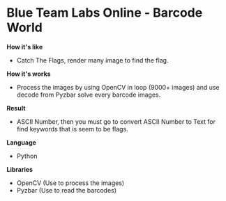 # Blue Team Labs Online - Barcode World
**How it's like**
- Catch The Flags, render many image to find the flag.

**How it's works**
- Process the images by using OpenCV in loop (9000+ images) and use decode from Pyzbar solve every barcode images.

**Result**
- ASCII Number, then you must go to convert ASCII Number to Text for find keywords that is seem to be flags.

**Language**
- Python

**Libraries**
- OpenCV (Use to process the images)
- Pyzbar (Use to read the barcodes)
